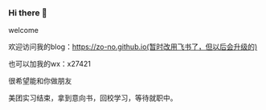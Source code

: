 ### Hi there 👋
welcome

欢迎访问我的blog：https://zo-no.github.io(暂时改用飞书了，但以后会升级的)

也可以加我的wx：x27421

很希望能和你做朋友

美团实习结束，拿到意向书，回校学习，等待就职中。
